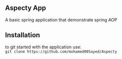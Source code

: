 ## Aspecty App

A basic spring application that demonstrate spring AOP

## Installation

to git started with the application use:  
`git clone https://github.com/mohamed00Sayed/Aspecty`